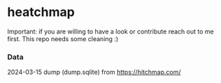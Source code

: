 # heatchmap

Important: if you are willing to have a look or contribute reach out to me first. This repo needs some cleaning :)

### Data

2024-03-15 dump (dump.sqlite) from https://hitchmap.com/
